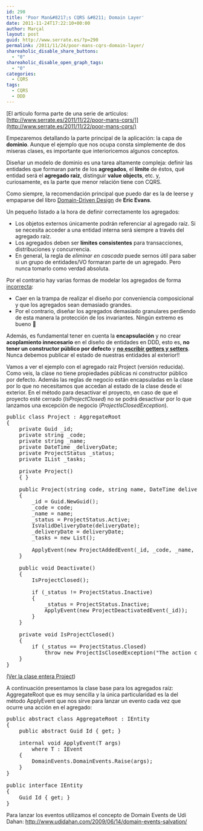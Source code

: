 ```yaml
---
id: 290
title: 'Poor Man&#8217;s CQRS &#8211; Domain Layer'
date: 2011-11-24T17:22:10+00:00
author: Marçal
layout: post
guid: http://www.serrate.es/?p=290
permalink: /2011/11/24/poor-mans-cqrs-domain-layer/
shareaholic_disable_share_buttons:
  - "0"
shareaholic_disable_open_graph_tags:
  - "0"
categories:
  - CQRS
tags:
  - CQRS
  - DDD
---
```

[El artículo forma parte de una serie de artículos: [http://www.serrate.es/2011/11/22/poor-mans-cqrs/]](http://www.serrate.es/2011/11/22/poor-mans-cqrs/)

Empezaremos detallando la parte principal de la aplicación: la capa de **dominio**. Aunque el ejemplo que nos ocupa consta simplemente de dos míseras clases, es importante que interioricemos algunos conceptos.

Diseñar un modelo de dominio es una tarea altamente compleja: definir las entidades que formaran parte de los **agregados**, el **límite** de éstos, qué entidad será el **agregado raíz**, distinguir **value objects**, etc. y, curiosamente, es la parte que menor relación tiene con CQRS.

Como siempre, la recomendación principal que puedo dar es la de leerse y empaparse del libro <a href="http://www.amazon.com/Domain-Driven-Design-Tackling-Complexity-Software/dp/0321125215" target="_blank">Domain-Driven Design</a> de **Eric Evans**.

<!--more-->Un pequeño listado a la hora de definir correctamente los agregados:

  * Los objetos externos únicamente podrán referenciar al agregado raíz. Si se necesita acceder a una entidad interna será siempre a través del agregado raíz.
  * Los agregados deben ser **límites consistentes** para transacciones, distribuciones y concurrencia.
  * En general, la regla de _eliminar en cascada_ puede sernos útil para saber si un grupo de entidades/VO formaran parte de un agregado. Pero nunca tomarlo como verdad absoluta.

Por el contrario hay varias formas de modelar los agregados de forma <span style="text-decoration: underline;">incorrecta</span>:

  * Caer en la trampa de realizar el diseño por conveniencia composicional y que los agregados sean demasiado grandes.
  * Por el contrario, diseñar los agregados demasiado granulares perdiendo de esta manera la protección de los invariantes. Ningún extremo es bueno 🙂

Además, es fundamental tener en cuenta la **encapsulación** y no crear **acoplamiento innecesario** en el diseño de entidades en DDD, esto es, **no tener un constructor público por defecto** y <span style="text-decoration: underline;"><strong>no escribir getters y setters</strong></span>. Nunca debemos publicar el estado de nuestras entidades al exterior!!

Vamos a ver el ejemplo con el agregado raíz Project (versión reducida). Como veis, la clase no tiene propiedades públicas ni constructor público por defecto. Además las reglas de negocio están encapsuladas en la clase por lo que no necesitamos que accedan al estado de la clase desde el exterior. En el método para desactivar el proyecto, en caso de que el proyecto esté cerrado (_IsProjectClosed_) no se podrá desactivar por lo que lanzamos una excepción de negocio (_ProjectIsClosedException_).

<pre class="brush: csharp; title: ; notranslate" title="">public class Project : AggregateRoot
{
	private Guid _id;
	private string _code;
	private string _name;
	private DateTime _deliveryDate;
	private ProjectStatus _status;
	private IList _tasks;

	private Project()
	{ }

	public Project(string code, string name, DateTime deliveryDate)
	{
		_id = Guid.NewGuid();
		_code = code;
		_name = name;
		_status = ProjectStatus.Active;
		IsValidDeliveryDate(deliveryDate);
		_deliveryDate = deliveryDate;
		_tasks = new List();

		ApplyEvent(new ProjectAddedEvent(_id, _code, _name, _deliveryDate));
	}

	public void Deactivate()
	{
		IsProjectClosed();

		if (_status != ProjectStatus.Inactive)
		{
			_status = ProjectStatus.Inactive;
			ApplyEvent(new ProjectDeactivatedEvent(_id));
		}
	}

	private void IsProjectClosed()
	{
		if (_status == ProjectStatus.Closed)
			throw new ProjectIsClosedException("The action could not be processed because the project is closed");
	}
}
</pre>

<a href="https://github.com/mserrate/PoorMansCQRS/blob/master/PoorMansCQRS.Domain/Project.cs" target="_blank">(Ver la clase entera Project</a>)

A continuación presentamos la clase base para los agregados raíz: AggregateRoot que es muy sencilla y la única particularidad es la del método ApplyEvent que nos sirve para lanzar un evento cada vez que ocurre una acción en el agregado:

<pre class="brush: csharp; title: ; notranslate" title="">public abstract class AggregateRoot : IEntity
{
	public abstract Guid Id { get; }

	internal void ApplyEvent(T args)
		where T : IEvent
	{
		DomainEvents.DomainEvents.Raise(args);
	}
}

public interface IEntity
{
	Guid Id { get; }
}
</pre>

Para lanzar los eventos utilizamos el concepto de Domain Events de Udi Dahan: <a href="http://www.udidahan.com/2009/06/14/domain-events-salvation/" target="_blank">http://www.udidahan.com/2009/06/14/domain-events-salvation/</a>